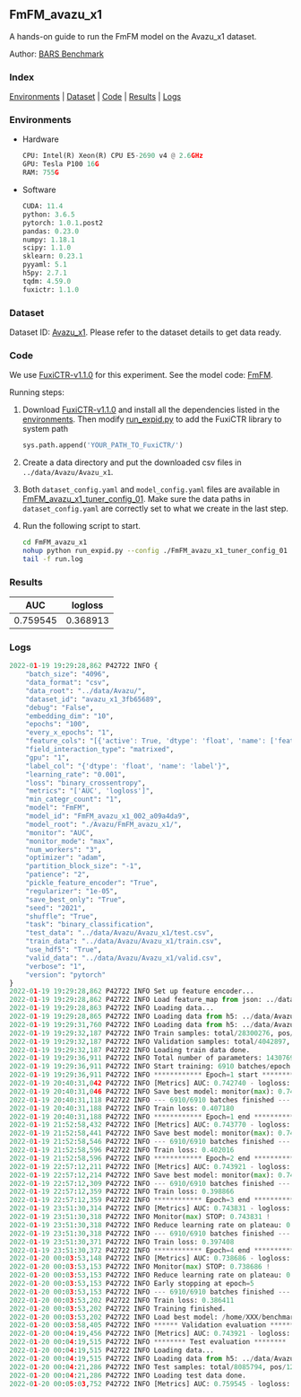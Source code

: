 ## FmFM_avazu_x1

A hands-on guide to run the FmFM model on the Avazu_x1 dataset.

Author: [BARS Benchmark](https://github.com/reczoo/BARS/blob/main/CITATION)

### Index
[Environments](#Environments) | [Dataset](#Dataset) | [Code](#Code) | [Results](#Results) | [Logs](#Logs)

### Environments
+ Hardware

  ```python
  CPU: Intel(R) Xeon(R) CPU E5-2690 v4 @ 2.6GHz
  GPU: Tesla P100 16G
  RAM: 755G

  ```

+ Software

  ```python
  CUDA: 11.4
  python: 3.6.5
  pytorch: 1.0.1.post2
  pandas: 0.23.0
  numpy: 1.18.1
  scipy: 1.1.0
  sklearn: 0.23.1
  pyyaml: 5.1
  h5py: 2.7.1
  tqdm: 4.59.0
  fuxictr: 1.1.0
  ```

### Dataset
Dataset ID: [Avazu_x1](https://github.com/reczoo/Datasets/tree/main/Avazu/Avazu_x1). Please refer to the dataset details to get data ready.

### Code

We use [FuxiCTR-v1.1.0](https://github.com/reczoo/FuxiCTR/tree/v1.1.0) for this experiment. See the model code: [FmFM](https://github.com/reczoo/FuxiCTR/blob/v1.1.0/fuxictr/pytorch/models/FmFM.py).

Running steps:

1. Download [FuxiCTR-v1.1.0](https://github.com/reczoo/FuxiCTR/archive/refs/tags/v1.1.0.zip) and install all the dependencies listed in the [environments](#environments). Then modify [run_expid.py](./run_expid.py#L5) to add the FuxiCTR library to system path
    
    ```python
    sys.path.append('YOUR_PATH_TO_FuxiCTR/')
    ```

2. Create a data directory and put the downloaded csv files in `../data/Avazu/Avazu_x1`.

3. Both `dataset_config.yaml` and `model_config.yaml` files are available in [FmFM_avazu_x1_tuner_config_01](./FmFM_avazu_x1_tuner_config_01). Make sure the data paths in `dataset_config.yaml` are correctly set to what we create in the last step.

4. Run the following script to start.

    ```bash
    cd FmFM_avazu_x1
    nohup python run_expid.py --config ./FmFM_avazu_x1_tuner_config_01 --expid FmFM_avazu_x1_002_a09a4da9 --gpu 0 > run.log &
    tail -f run.log
    ```

### Results

| AUC | logloss  |
|:--------------------:|:--------------------:|
| 0.759545 | 0.368913  |


### Logs
```python
2022-01-19 19:29:28,862 P42722 INFO {
    "batch_size": "4096",
    "data_format": "csv",
    "data_root": "../data/Avazu/",
    "dataset_id": "avazu_x1_3fb65689",
    "debug": "False",
    "embedding_dim": "10",
    "epochs": "100",
    "every_x_epochs": "1",
    "feature_cols": "[{'active': True, 'dtype': 'float', 'name': ['feat_1', 'feat_2', 'feat_3', 'feat_4', 'feat_5', 'feat_6', 'feat_7', 'feat_8', 'feat_9', 'feat_10', 'feat_11', 'feat_12', 'feat_13', 'feat_14', 'feat_15', 'feat_16', 'feat_17', 'feat_18', 'feat_19', 'feat_20', 'feat_21', 'feat_22'], 'type': 'categorical'}]",
    "field_interaction_type": "matrixed",
    "gpu": "1",
    "label_col": "{'dtype': 'float', 'name': 'label'}",
    "learning_rate": "0.001",
    "loss": "binary_crossentropy",
    "metrics": "['AUC', 'logloss']",
    "min_categr_count": "1",
    "model": "FmFM",
    "model_id": "FmFM_avazu_x1_002_a09a4da9",
    "model_root": "./Avazu/FmFM_avazu_x1/",
    "monitor": "AUC",
    "monitor_mode": "max",
    "num_workers": "3",
    "optimizer": "adam",
    "partition_block_size": "-1",
    "patience": "2",
    "pickle_feature_encoder": "True",
    "regularizer": "1e-05",
    "save_best_only": "True",
    "seed": "2021",
    "shuffle": "True",
    "task": "binary_classification",
    "test_data": "../data/Avazu/Avazu_x1/test.csv",
    "train_data": "../data/Avazu/Avazu_x1/train.csv",
    "use_hdf5": "True",
    "valid_data": "../data/Avazu/Avazu_x1/valid.csv",
    "verbose": "1",
    "version": "pytorch"
}
2022-01-19 19:29:28,862 P42722 INFO Set up feature encoder...
2022-01-19 19:29:28,862 P42722 INFO Load feature_map from json: ../data/Avazu/avazu_x1_3fb65689/feature_map.json
2022-01-19 19:29:28,863 P42722 INFO Loading data...
2022-01-19 19:29:28,865 P42722 INFO Loading data from h5: ../data/Avazu/avazu_x1_3fb65689/train.h5
2022-01-19 19:29:31,760 P42722 INFO Loading data from h5: ../data/Avazu/avazu_x1_3fb65689/valid.h5
2022-01-19 19:29:32,187 P42722 INFO Train samples: total/28300276, pos/4953382, neg/23346894, ratio/17.50%, blocks/1
2022-01-19 19:29:32,187 P42722 INFO Validation samples: total/4042897, pos/678699, neg/3364198, ratio/16.79%, blocks/1
2022-01-19 19:29:32,187 P42722 INFO Loading train data done.
2022-01-19 19:29:36,911 P42722 INFO Total number of parameters: 14307690.
2022-01-19 19:29:36,911 P42722 INFO Start training: 6910 batches/epoch
2022-01-19 19:29:36,911 P42722 INFO ************ Epoch=1 start ************
2022-01-19 20:40:31,042 P42722 INFO [Metrics] AUC: 0.742740 - logloss: 0.400485
2022-01-19 20:40:31,046 P42722 INFO Save best model: monitor(max): 0.742740
2022-01-19 20:40:31,118 P42722 INFO --- 6910/6910 batches finished ---
2022-01-19 20:40:31,188 P42722 INFO Train loss: 0.407180
2022-01-19 20:40:31,188 P42722 INFO ************ Epoch=1 end ************
2022-01-19 21:52:58,432 P42722 INFO [Metrics] AUC: 0.743770 - logloss: 0.397679
2022-01-19 21:52:58,441 P42722 INFO Save best model: monitor(max): 0.743770
2022-01-19 21:52:58,546 P42722 INFO --- 6910/6910 batches finished ---
2022-01-19 21:52:58,596 P42722 INFO Train loss: 0.402016
2022-01-19 21:52:58,596 P42722 INFO ************ Epoch=2 end ************
2022-01-19 22:57:12,211 P42722 INFO [Metrics] AUC: 0.743921 - logloss: 0.398118
2022-01-19 22:57:12,214 P42722 INFO Save best model: monitor(max): 0.743921
2022-01-19 22:57:12,309 P42722 INFO --- 6910/6910 batches finished ---
2022-01-19 22:57:12,359 P42722 INFO Train loss: 0.398866
2022-01-19 22:57:12,359 P42722 INFO ************ Epoch=3 end ************
2022-01-19 23:51:30,314 P42722 INFO [Metrics] AUC: 0.743831 - logloss: 0.397041
2022-01-19 23:51:30,318 P42722 INFO Monitor(max) STOP: 0.743831 !
2022-01-19 23:51:30,318 P42722 INFO Reduce learning rate on plateau: 0.000100
2022-01-19 23:51:30,318 P42722 INFO --- 6910/6910 batches finished ---
2022-01-19 23:51:30,371 P42722 INFO Train loss: 0.397408
2022-01-19 23:51:30,372 P42722 INFO ************ Epoch=4 end ************
2022-01-20 00:03:53,148 P42722 INFO [Metrics] AUC: 0.738686 - logloss: 0.401159
2022-01-20 00:03:53,153 P42722 INFO Monitor(max) STOP: 0.738686 !
2022-01-20 00:03:53,153 P42722 INFO Reduce learning rate on plateau: 0.000010
2022-01-20 00:03:53,153 P42722 INFO Early stopping at epoch=5
2022-01-20 00:03:53,153 P42722 INFO --- 6910/6910 batches finished ---
2022-01-20 00:03:53,202 P42722 INFO Train loss: 0.386411
2022-01-20 00:03:53,202 P42722 INFO Training finished.
2022-01-20 00:03:53,202 P42722 INFO Load best model: /home/XXX/benchmarks/Avazu/FmFM_avazu_x1/avazu_x1_3fb65689/FmFM_avazu_x1_002_a09a4da9.model
2022-01-20 00:03:58,405 P42722 INFO ****** Validation evaluation ******
2022-01-20 00:04:19,456 P42722 INFO [Metrics] AUC: 0.743921 - logloss: 0.398118
2022-01-20 00:04:19,515 P42722 INFO ******** Test evaluation ********
2022-01-20 00:04:19,515 P42722 INFO Loading data...
2022-01-20 00:04:19,515 P42722 INFO Loading data from h5: ../data/Avazu/avazu_x1_3fb65689/test.h5
2022-01-20 00:04:21,286 P42722 INFO Test samples: total/8085794, pos/1232985, neg/6852809, ratio/15.25%, blocks/1
2022-01-20 00:04:21,286 P42722 INFO Loading test data done.
2022-01-20 00:05:03,752 P42722 INFO [Metrics] AUC: 0.759545 - logloss: 0.368913

```
